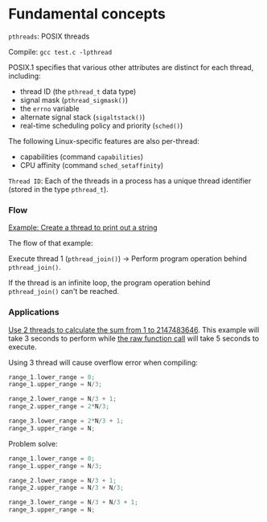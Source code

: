 # Fundamental concepts

``pthreads``: POSIX threads

Compile: ``gcc test.c -lpthread``

POSIX.1 specifies that various other attributes are distinct for each thread, including:
*  thread ID (the ``pthread_t`` data type)
*  signal mask (``pthread_sigmask()``)
*  the ``errno`` variable
*  alternate signal stack (``sigaltstack()``)
*  real-time scheduling policy and priority (``sched()``)

The following Linux-specific features are also per-thread:
* capabilities (command ``capabilities``)
* CPU affinity (command ``sched_setaffinity``)

``Thread ID``: Each of the threads in a process has a unique thread identifier (stored in the type ``pthread_t``).

### Flow

[Example: Create a thread to print out a string](https://github.com/TranPhucVinh/C/blob/master/Physical%20layer/Thread/Examples.md#example-1)

The flow of that example:

Execute thread 1 (``pthread_join()``) -> Perform program operation behind ``pthread_join()``.

If the thread is an infinite loop, the program operation behind ``pthread_join()`` can't be reached.

### Applications

[Use 2 threads to calculate the sum from 1 to 2147483646](https://github.com/TranPhucVinh/C/blob/master/Physical%20layer/Thread/sum_from_1_to_n.c). This example will take 3 seconds to perform while [the raw function call](https://github.com/TranPhucVinh/C/blob/master/Introduction/Examples/sum_from_1_to_n.c) will take 5 seconds to execute.

Using 3 thread will cause overflow error when compiling:

```c
range_1.lower_range = 0;
range_1.upper_range = N/3;

range_2.lower_range = N/3 + 1;
range_2.upper_range = 2*N/3;

range_3.lower_range = 2*N/3 + 1;
range_3.upper_range = N;
```

Problem solve: 

```c
range_1.lower_range = 0;
range_1.upper_range = N/3;

range_2.lower_range = N/3 + 1;
range_2.upper_range = N/3 + N/3;

range_3.lower_range = N/3 + N/3 + 1;
range_3.upper_range = N;
```
